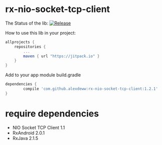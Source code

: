 # rx-nio-socket-tcp-client

The Status of the lib: 
[![Release](https://jitpack.io/v/AlexDeww/rx-nio-socket-tcp-client.svg)](https://jitpack.io/#AlexDeww/rx-nio-socket-tcp-client)

How to use this lib in your project:
```gradle
allprojects {
	repositories {
		...
		maven { url "https://jitpack.io" }
	}
}
```

Add to your app module build.gradle
```gradle
dependencies {
        compile 'com.github.alexdeww:rx-nio-socket-tcp-client:1.2.1'
}
```

# require dependencies
* NIO Socket TCP Client 1.1
* RxAndroid 2.0.1
* RxJava 2.1.5
